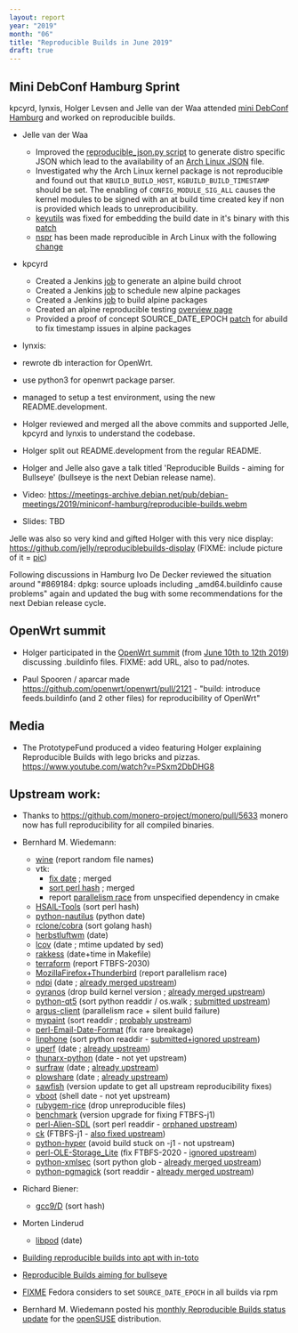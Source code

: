 ```yaml
---
layout: report
year: "2019"
month: "06"
title: "Reproducible Builds in June 2019"
draft: true
---
```


## Mini DebConf Hamburg Sprint

kpcyrd, lynxis, Holger Levsen and Jelle van der Waa attended [mini DebConf Hamburg](https://wiki.debian.org/DebianEvents/de/2019/MiniDebConfHamburg) and worked on reproducible builds.

* Jelle van der Waa
    * Improved the [reproducible_json.py script](https://salsa.debian.org/qa/jenkins.debian.net/commit/20a7b86ce0a26bd8f8718478c8e8a1612c0af87e) to generate distro specific JSON which lead to the availability of an [Arch Linux JSON](https://tests.reproducible-builds.org/archlinux/reproducible.json) file.
    * Investigated why the Arch Linux kernel package is not reproducible and found out that ```KBUILD_BUILD_HOST```, ```KGBUILD_BUILD_TIMESTAMP``` should be set. The enabling of ```CONFIG_MODULE_SIG_ALL``` causes the kernel modules to be signed with an at build time created key if non is provided which leads to unreproducibility.
    * [keyutils](https://www.archlinux.org/packages/core/x86_64/keyutils/) was fixed for embedding the build date in it's binary with this [patch](https://pkgbuild.com/~jelle/0001-Make-keyutils-reproducible.patch)
    * [nspr](https://www.archlinux.org/packages/core/x86_64/nspr/) has been made reproducible in Arch Linux with the following [change](https://git.archlinux.org/svntogit/packages.git/commit/trunk?h=packages/nspr&id=3696d15bba92ea14931f842b27654e318055e532)

* kpcyrd
    * Created a Jenkins [job](https://jenkins.debian.net/view/All/job/reproducible_setup_schroot_alpine_jenkins/) to generate an alpine build chroot
    * Created a Jenkins [job](https://jenkins.debian.net/view/All/job/reproducible_alpine_scheduler/) to schedule new alpine packages
    * Created a Jenkins [job](https://jenkins.debian.net/job/reproducible_builder_alpine_1/) to build alpine packages
    * Created an alpine reproducible testing [overview page](https://tests.reproducible-builds.org/alpine/alpine.html)
    * Provided a proof of concept SOURCE_DATE_EPOCH [patch](https://github.com/kpcyrd/abuild/commit/ea1c11811eaf0a98b5b8ab9c57574a9895d56454.patch) for abuild to fix timestamp issues in alpine packages

* lynxis:
 * rewrote db interaction for OpenWrt.
 * use python3 for openwrt package parser.
 * managed to setup a test environment, using the new README.development.

* Holger reviewed and merged all the above commits and supported Jelle, kpcyrd and lynxis to understand the codebase.
 * Holger split out README.development from the regular README.
* Holger and Jelle also gave a talk titled 'Reproducible Builds - aiming for Bullseye' (bullseye is the next Debian release name). 
 * Video: https://meetings-archive.debian.net/pub/debian-meetings/2019/miniconf-hamburg/reproducible-builds.webm
 * Slides: TBD

Jelle was also so very kind and gifted Holger with this very nice display: https://github.com/jelly/reproduciblebuilds-display (FIXME: include picture of it = [pic](https://raw.githubusercontent.com/jelly/reproduciblebuilds-display/master/img/reprobuilds-display.jpeg))

Following discussions in Hamburg Ivo De Decker reviewed the situation around "#869184: dpkg: source uploads including _amd64.buildinfo cause problems" again and updated the bug with some recommendations for the next Debian release cycle.


## OpenWrt summit

* Holger participated in the [OpenWrt summit](http://lists.infradead.org/pipermail/openwrt-adm/2019-March/001021.html) (from [June 10th to 12th 2019](http://lists.infradead.org/pipermail/openwrt-adm/2019-March/001012.html)) discussing .buildinfo files. FIXME: add URL, also to pad/notes.

* Paul Spooren / aparcar made https://github.com/openwrt/openwrt/pull/2121 - "build: introduce feeds.buildinfo (and 2 other files) for reproducibility of OpenWrt"


## Media

* The PrototypeFund produced a video featuring Holger explaining Reproducible Builds with lego bricks and pizzas. https://www.youtube.com/watch?v=PSxm2DbDHG8

## Upstream work:

* Thanks to https://github.com/monero-project/monero/pull/5633 monero now has full reproducibility for all compiled binaries.

* Bernhard M. Wiedemann:
    * [wine](https://bugzilla.opensuse.org/show_bug.cgi?id=1062303) (report random file names)
    * vtk:
        * [fix date](https://gitlab.kitware.com/vtk/vtk/merge_requests/5633) ; merged
        * [sort perl hash](https://gitlab.kitware.com/vtk/vtk/merge_requests/5634) ; merged
        * report [parallelism race](https://gitlab.kitware.com/vtk/vtk/issues/17619) from unspecified dependency in cmake
    * [HSAIL-Tools](https://github.com/HSAFoundation/HSAIL-Tools/pull/54) (sort perl hash)
    * [python-nautilus](https://github.com/GNOME/nautilus-python/pull/6) (python date)
    * [rclone/cobra](https://github.com/ncw/rclone/pull/3289) (sort golang hash)
    * [herbstluftwm](https://github.com/herbstluftwm/herbstluftwm/pull/553) (date)
    * [lcov](https://github.com/linux-test-project/lcov/pull/68) (date ; mtime updated by sed)
    * [rakkess](https://github.com/corneliusweig/rakkess/pull/31) (date+time in Makefile)
    * [terraform](https://github.com/hashicorp/terraform/issues/21727) (report FTBFS-2030)
    * [MozillaFirefox+Thunderbird](https://bugzilla.opensuse.org/show_bug.cgi?id=1137970) (report parallelism race)
    * [ndpi](https://build.opensuse.org/request/show/707688) (date ; [already merged upstream](https://github.com/ntop/nDPI/pull/662))
    * [oyranos](https://build.opensuse.org/request/show/707785) (drop build kernel version ; [already merged upstream](https://github.com/oyranos-cms/oyranos/pull/52))
    * [python-qt5](https://build.opensuse.org/request/show/708180) (sort python readdir / os.walk ; [submitted upstream](https://www.riverbankcomputing.com/pipermail/pyqt/2019-June/041854.html))
    * [argus-client](https://build.opensuse.org/request/show/708470) (parallelism race + silent build failure)
    * [mypaint](https://build.opensuse.org/request/show/708828) (sort readdir ; [probably upstream](https://github.com/mypaint/libmypaint/pull/108))
    * [perl-Email-Date-Format](https://build.opensuse.org/request/show/708857) (fix rare breakage)
    * [linphone](https://build.opensuse.org/request/show/708862) (sort python readdir - [submitted+ignored upstream](https://github.com/BelledonneCommunications/linphone/pull/112))
    * [uperf](https://build.opensuse.org/request/show/708992) (date ; [already upstream](https://github.com/uperf/uperf/pull/13))
    * [thunarx-python](https://build.opensuse.org/request/show/708993) (date - not yet upstream)
    * [surfraw](https://build.opensuse.org/request/show/709175) (date ; [already upstream](https://gitlab.com/surfraw/Surfraw/merge_requests/2))
    * [plowshare](https://build.opensuse.org/request/show/709255) (date ; [already upstream](https://github.com/mcrapet/plowshare/pull/98))
    * [sawfish](https://build.opensuse.org/request/show/709295) (version update to get all upstream reproducibility fixes)
    * [vboot](https://build.opensuse.org/request/show/709449) (shell date - not yet upstream)
    * [rubygem-rice](https://build.opensuse.org/request/show/709984) (drop unreproducible files)
    * [benchmark](https://build.opensuse.org/request/show/710381) (version upgrade for fixing FTBFS-j1)
    * [perl-Alien-SDL](https://build.opensuse.org/request/show/710903) (sort perl readdir - [orphaned upstream](https://github.com/PerlGameDev/Alien-SDL/pull/6))
    * [ck](https://build.opensuse.org/request/show/710500) (FTBFS-j1 - [also fixed upstream](https://github.com/concurrencykit/ck/issues/141))
    * [python-hyper](https://build.opensuse.org/request/show/711311) (avoid build stuck on -j1 - not upstream)
    * [perl-OLE-Storage\_Lite](https://build.opensuse.org/request/show/711588) (fix FTBFS-2020 - [ignored upstream](https://rt.cpan.org/Public/Bug/Display.html?id=124513))
    * [python-xmlsec](https://build.opensuse.org/request/show/711589) (sort python glob - [already merged upstream](https://github.com/mehcode/python-xmlsec/pull/91))
    * [python-pgmagick](https://build.opensuse.org/request/show/711741) (sort readdir - [already merged upstream](https://github.com/hhatto/pgmagick/pull/47))

* Richard Biener:
    * [gcc9/D](https://gcc.gnu.org/bugzilla/show_bug.cgi?id=90778) (sort hash)

* Morten Linderud
    * [libpod](https://github.com/containers/libpod/pull/3390) (date)


* [Building reproducible builds into apt with in-toto](https://www.youtube.com/watch?v=hbHa4OFv7Qo)

* [Reproducible Builds aiming for bullseye](https://www.youtube.com/watch?v=vQv4fxDMMPs)

* [FIXME](https://src.fedoraproject.org/rpms/redhat-rpm-config/pull-request/57) Fedora considers to set `SOURCE_DATE_EPOCH` in all builds via rpm

* Bernhard M. Wiedemann posted his [monthly Reproducible Builds status update](https://lists.opensuse.org/opensuse-factory/2019-06/msg00429.html) for the [openSUSE](https://opensuse.org/) distribution.
